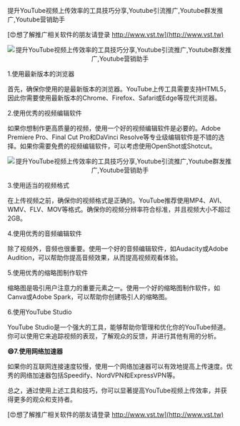 提升YouTube视频上传效率的工具技巧分享,Youtube引流推广,Youtube群发推广,Youtube营销助手

[😍想了解推广相关软件的朋友请登录 http://www.vst.tw](http://www.vst.tw)

 <center><img src="https://vst.tw/MP4/tuiguang/png/7.png" alt="提升YouTube视频上传效率的工具技巧分享,Youtube引流推广,Youtube群发推广,Youtube营销助手"></center>

1.使用最新版本的浏览器

首先，确保你使用的是最新版本的浏览器。YouTube上传工具需要支持HTML5，因此你需要使用最新版本的Chrome、Firefox、Safari或Edge等现代浏览器。

2.使用优秀的视频编辑软件

如果你想制作更高质量的视频，使用一个好的视频编辑软件是必要的。Adobe Premiere Pro、Final Cut Pro和DaVinci Resolve等专业级编辑软件是不错的选择。如果你需要免费的视频编辑软件，可以考虑使用OpenShot或Shotcut。

 <center><img src="https://vst.tw/MP4/tuiguang/png/7.png" alt="提升YouTube视频上传效率的工具技巧分享,Youtube引流推广,Youtube群发推广,Youtube营销助手"></center>

3.使用适当的视频格式

在上传视频之前，确保你的视频格式是正确的。YouTube推荐使用MP4、AVI、WMV、FLV、MOV等格式。确保你的视频分辨率符合标准，并且视频大小不超过2GB。

4.使用优秀的音频编辑软件

除了视频外，音频也很重要。使用一个好的音频编辑软件，如Audacity或Adobe Audition，可以帮助你提高音频效果，从而提高视频观看体验。

5.使用优秀的缩略图制作软件

缩略图是吸引用户注意力的重要元素之一。使用一个好的缩略图制作软件，如Canva或Adobe Spark，可以帮助你创建吸引人的缩略图。

6.使用YouTube Studio

YouTube Studio是一个强大的工具，能够帮助你管理和优化你的YouTube频道。你可以使用它来追踪视频的表现，了解观众的反馈，并进行其他有用的分析。

**😄7.使用网络加速器**

如果你的互联网连接速度较慢，使用一个网络加速器可以有效地提高上传速度。优秀的网络加速器包括Speedify、NordVPN和ExpressVPN等。

总之，通过使用上述工具和技巧，你可以显著提高YouTube视频上传效率，并获得更多的观众和支持者。

[😍想了解推广相关软件的朋友请登录 http://www.vst.tw](http://www.vst.tw)



